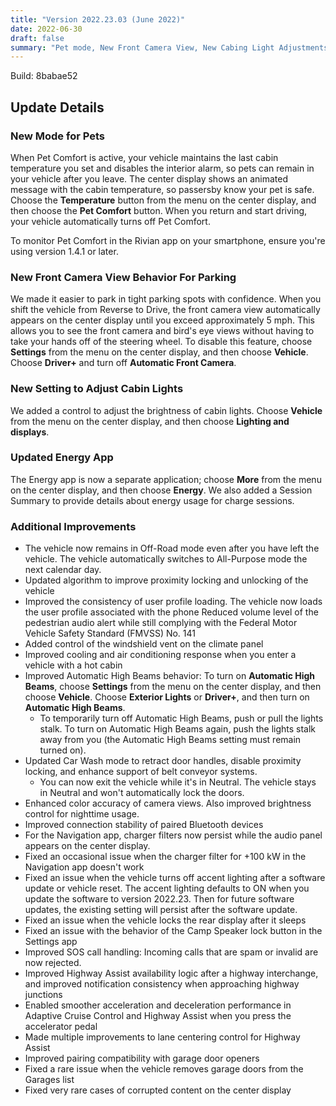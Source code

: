 ```yaml
---
title: "Version 2022.23.03 (June 2022)"
date: 2022-06-30
draft: false
summary: "Pet mode, New Front Camera View, New Cabing Light Adjustments, Updated Energy App, and Additional Improvements"
---
```

Build: 8babae52

## Update Details

### New Mode for Pets
When Pet Comfort is active, your vehicle maintains the last cabin temperature you set and disables the interior alarm, so pets can remain in your vehicle after you leave. The center display shows an animated message with the cabin temperature, so passersby know your pet is safe. Choose the **Temperature** button from the menu on the center display, and then choose the **Pet Comfort** button. When you return and start driving, your vehicle automatically turns off Pet Comfort.

To monitor Pet Comfort in the Rivian app on your smartphone, ensure you're using version 1.4.1 or later.

### New Front Camera View Behavior For Parking
We made it easier to park in tight parking spots with confidence. When you shift the vehicle from Reverse to Drive, the front camera view automatically appears on the center display until you exceed approximately 5 mph. This allows you to see the front camera and bird's eye views without having to take your hands off of the steering wheel. To disable this feature, choose **Settings** from the menu on the center display, and then choose **Vehicle**. Choose **Driver+** and turn off **Automatic Front Camera**.

### New Setting to Adjust Cabin Lights
We added a control to adjust the brightness of cabin lights. Choose **Vehicle** from the menu on the center display, and then choose **Lighting and displays**.

### Updated Energy App
The Energy app is now a separate application; choose **More** from the menu on the center display, and then choose **Energy**. We also added a Session Summary to provide details about energy usage for charge sessions.

### Additional Improvements
* The vehicle now remains in Off-Road mode even after you have left the vehicle. The vehicle automatically switches to All-Purpose mode the next calendar day.
* Updated algorithm to improve proximity locking and unlocking of the vehicle
* Improved the consistency of user profile loading. The vehicle now loads the user profile associated with the phone Reduced volume level of the pedestrian audio alert while still complying with the Federal Motor Vehicle Safety Standard (FMVSS) No. 141
* Added control of the windshield vent on the climate panel
* Improved cooling and air conditioning response when you enter a vehicle with a hot cabin
* Improved Automatic High Beams behavior: To turn on **Automatic High Beams**, choose **Settings** from the menu on the center display, and then choose **Vehicle**. Choose **Exterior Lights** or **Driver+**, and then turn on **Automatic High Beams**.
  * To temporarily turn off Automatic High Beams, push or pull the lights stalk. To turn on Automatic High Beams again, push the lights stalk away from you (the Automatic High Beams setting must remain turned on).
* Updated Car Wash mode to retract door handles, disable proximity locking, and enhance support of belt conveyor systems.
  * You can now exit the vehicle while it's in Neutral. The vehicle stays in Neutral and won't automatically lock the doors.
* Enhanced color accuracy of camera views. Also improved brightness control for nighttime usage.
* Improved connection stability of paired Bluetooth devices
* For the Navigation app, charger filters now persist while the audio panel appears on the center display.
* Fixed an occasional issue when the charger filter for +100 kW in the Navigation app doesn't work
* Fixed an issue when the vehicle turns off accent lighting after a software update or vehicle reset. The accent lighting defaults to ON when you update the software to version 2022.23. Then for future software updates, the existing setting will persist after the software update.
* Fixed an issue when the vehicle locks the rear display after it sleeps
* Fixed an issue with the behavior of the Camp Speaker lock button in the Settings app
* Improved SOS call handling: Incoming calls that are spam or invalid are now rejected.
* Improved Highway Assist availability logic after a highway interchange, and improved notification consistency when approaching highway junctions
* Enabled smoother acceleration and deceleration performance in Adaptive Cruise Control and Highway Assist when you press the accelerator pedal
* Made multiple improvements to lane centering control for Highway Assist
* Improved pairing compatibility with garage door openers
* Fixed a rare issue when the vehicle removes garage doors from the Garages list
* Fixed very rare cases of corrupted content on the center display